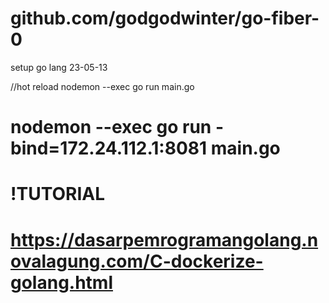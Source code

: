# github.com/godgodwinter/go-fiber-0
setup go lang 23-05-13



//hot reload
nodemon --exec go run main.go
# nodemon --exec go run -bind=172.24.112.1:8081 main.go

# !TUTORIAL
# https://dasarpemrogramangolang.novalagung.com/C-dockerize-golang.html